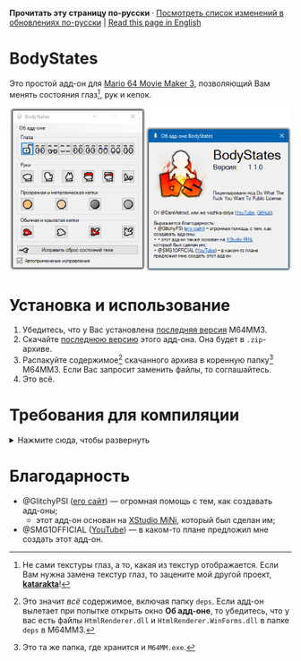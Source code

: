 **Прочитать эту страницу по-русски** · [Посмотреть список изменений в обновлениях по-русски](https://github.com/vazhka-dolya/bodystates/blob/main/Changelog.ru.md) | [Read this page in English](https://github.com/vazhka-dolya/bodystates/blob/main/README.md)

# BodyStates
Это простой адд-он для [Mario 64 Movie Maker 3](https://github.com/projectcomet64/M64MM), позволяющий Вам менять состояния глаз[^1], рук и кепок.
<p align="center">
  <img src="https://github.com/vazhka-dolya/bodystates/blob/main/GitHubImages/ReadmeImage3_rus2.png" width="666"/>
</p>

# Установка и использование
1. Убедитесь, что у Вас установлена [последняя версия](https://github.com/projectcomet64/M64MM/releases/latest) M64MM3.
2. Скачайте [последнюю версию](https://github.com/vazhka-dolya/bodystates/releases/latest) этого адд-она. Она будет в `.zip`-архиве.
3. Распакуйте содержимое[^2] скачанного архива в коренную папку[^3] M64MM3. Если Вас запросит заменить файлы, то соглашайтесь.
4. Это всё.
# Требования для компиляции
<details>
  <summary>Нажмите сюда, чтобы развернуть</summary>
  
- Visual Studio 2022.
- Репозиторий M64MM3 в папке под названием `M64MM`, которая находится на одну директорию выше.
  - Пример: если `.sln`-файл BodyStates — `C:/projects/BodyStates/BodyStates.sln`, то весь репозиторий M64MM3 должен быть в `C:/projects/M64MM`. Желательно, чтобы у путей не было кириллицы.
- Если Вы на Windows, то перед тем, как распаковывать архивы, нажмите правой кнопкой мыши по ним, откройте **Свойства** и посмотрите есть ли опция **Разблокировать**. Если есть, то поставьте на ней галочки и нажмите **Применить**. Если Вы этого не сделаете и архив(-ы) останутся заблокированными, то Вы можете столкнуться с проблемами.
- *В зависимости от ситуации*, Вам *возможно* нужно будет сделать следующее: зайдите в **Меню** > **Средства** > **Диспетчер пакетов NuGet** > **Консоль диспетчера пакетов** и введите `Install-Package HtmlRenderer.WinForms`. После этого, зайдите **Меню** > **Проект** > **Управление пакетами NuGet…** и убедитесь, что у `HtmlRenderer.Core` и `HtmlRenderer.WinForms` последнии версии.

</details>

# Благодарность
- @GlitchyPSI ([eго сайт](https://glitchypsi.xyz)) — огромная помощь с тем, как создавать адд-оны;
  - этот адд-он основан на [XStudio MiNi](https://github.com/projectcomet64/xstudio-mini), который был сделан им;
- @SMG1OFFICIAL ([YouTube](https://www.youtube.com/channel/UCU5kWc-wqBOiAwDYPRvhCHg)) — в каком-то плане предложил мне создать этот адд-он.
[^1]: Не сами текстуры глаз, а то, какая из текстур отображается. Если Вам нужна замена текстур глаз, то зацените мой другой проект, **[katarakta](https://github.com/vazhka-dolya/katarakta)**!
[^2]: Это значит *всё* содержимое, включая папку `deps`. Если адд-он вылетает при попытке открыть окно **Об адд-оне**, то убедитесь, что у вас есть файлы `HtmlRenderer.dll` и `HtmlRenderer.WinForms.dll` в папке `deps` в M64MM3.
[^3]: Это та же папка, где хранится и `M64MM.exe`.
